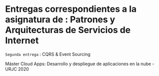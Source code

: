 # Entregas correspondientes a la asignatura de : Patrones y Arquitecturas de Servicios de Internet
`Segunda entrega` : CQRS & Event Sourcing

Máster Cloud Apps: Desarrollo y despliegue de aplicaciones en la nube - URJC 2020
